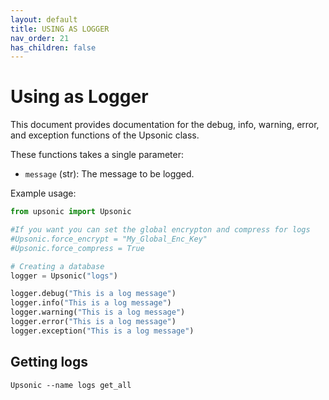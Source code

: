 ```yaml
---
layout: default
title: USING AS LOGGER
nav_order: 21
has_children: false
---
```


# Using as Logger

This document provides documentation for the debug, info, warning, error, and exception functions of the Upsonic class.

These functions takes a single parameter:

- `message` (str): The message to be logged.

Example usage:

```python
from upsonic import Upsonic

#If you want you can set the global encrypton and compress for logs 
#Upsonic.force_encrypt = "My_Global_Enc_Key"
#Upsonic.force_compress = True

# Creating a database
logger = Upsonic("logs")

logger.debug("This is a log message")
logger.info("This is a log message")
logger.warning("This is a log message")
logger.error("This is a log message")
logger.exception("This is a log message")


```




## Getting logs

```console
Upsonic --name logs get_all
```
